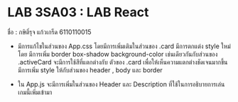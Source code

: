 # LAB 3SA03 : LAB React

ชื่อ : กษิติ์รุจ แก้วเกร็ด 6110110015

  - มีการแก้ไขในส่วนของ App.css โดยมีการเพิ่มเติมในส่วนของ .card มีการตกแต่ง style ใหม่ 
  โดย มีการเพิ่ม border box-shadow background-color  เช่นเดียวกันกับส่วนของ .activeCard 
  จะมีการใช้สีที่แตกต่างกับ ตัวของ .card เพื่อให้เห็นความแตกต่างชัดเจนมากขึ้น
    มีการเพิ่ม style ให้กับส่วนของ header , body และ border 
  
  - ใน App.js จะมีการเพิ่มในส่วนของ Header และ Description ที่ใช้ในการอธิบายการเล่นเกมนี้เพิ่มเข้ามา
  
  
  
  
